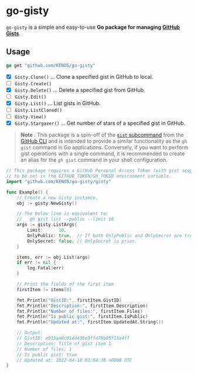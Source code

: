 # go-gisty

`go-gisty` is a simple and easy-to-use **Go package for managing [GitHub Gists](https://docs.github.com/en/get-started/writing-on-github/editing-and-sharing-content-with-gists/creating-gists#about-gists)**.

## Usage

```go
go get "github.com/KENOS/go-gisty"
```

- [x] `Gisty.Clone()` ... Clone a specified gist in GitHub to local.
- [ ] `Gisty.Create()`
- [x] `Gisty.Delete()` ... Delete a specified gist from GitHub.
- [ ] `Gisty.Edit()`
- [x] `Gisty.List()` ... List gists in GitHub.
- [ ] `Gisty.ListCloned()`
- [ ] `Gisty.View()`
- [x] `Gisty.Stargazer()` ... Get number of stars of a specified gist in GitHub.

> __Note__ : This package is a spin-off of the [`gist` subcommand](https://github.com/cli/cli/tree/trunk/pkg/cmd/gist) from the [GitHub CLI](https://docs.github.com/en/github-cli/github-cli/about-github-cli) and is intended to provide a similar functionality as the `gh gist` command in Go applications.
> Conversely, if you want to perform gist operations with a single command, it is recommended to create an alias for the `gh gist` command in your shell configuration.

```go
// This package requires a GitHub Personal Access Token (with gist scope)
// to be set in the GITHUB_TOKEN/GH_TOKEN environment variable.
import "github.com/KENOS/go-gisty/gisty"

func Example() {
    // Create a new Gisty instance.
    obj := gisty.NewGisty()

    // The below line is equivalent to:
    //   gh gist list --public --limit 10
    args := gisty.ListArgs{
        Limit:      10,
        OnlyPublic: true,  // If both OnlyPublic and OnlySecret are true,
        OnlySecret: false, // OnlySecret is prior.
    }

    items, err := obj.List(args)
    if err != nil {
        log.Fatal(err)
    }

    // Print the fields of the first item
    firstItem := items[0]

    fmt.Println("GistID:", firstItem.GistID)
    fmt.Println("Description:", firstItem.Description)
    fmt.Println("Number of files:", firstItem.Files)
    fmt.Println("Is public gist:", firstItem.IsPublic)
    fmt.Println("Updated at:", firstItem.UpdatedAt.String())

    // Output:
    // GistID: e915aa8c01dd438e3ffd79b05f15a4ff
    // Description: Title of gist item 1
    // Number of files: 1
    // Is public gist: true
    // Updated at: 2022-04-18 03:04:38 +0000 UTC
}
```
